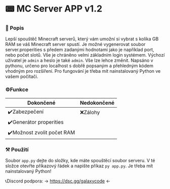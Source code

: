# 📟 MC Server APP v1.2

### 📄 Popis

Lepší spouštěč Minecraft serverů, který vám umožní si vybrat s kolika GB RAM se váš Minecraft server spustí. Je možné vygenerovat soubor server.properities s předem zadanými hodnotami jako je například port, nebo počet slotů. Vše je chráněno velmi základním login systémem. Výchozí uživatel je `admin` a heslo je také `admin`. Vše lze lehce změnit. Napsáno v pythonu, určeno pro localhost s dobřě popsaným a přehledným kódem vhodným pro rozšíření. Pro fungování je třeba mít nainstalovaný Python ve vašem počítači.

### ⚙️Funkce
                    
Dokončené  | Nedokončené
------------- | -------------
✔️Zabezpečení  | ❌Zálohy
✔️Generátor properities  |  
✔️Možnost zvolit počet RAM  |

### ⚒️ Použití

Soubor `app.py` dejte do složky, kde máte spouštěcí soubor serveru. V té složce otevřte příkazový řádek a napište příkaz `py app.py`. Je třeba mít nainstalovaný Python!

📞Discord podpora: -> https://dsc.gg/galaxycode <-
